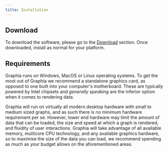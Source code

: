 ```yaml
---
title: Installation
---
```


## Download

To download the software, please go to the [Download]({{site.baseurl}}/download.html) section. Once downloaded, install as normal for your platform.

## Requirements

Graphia runs on Windows, MacOS or Linux operating systems. To get the most out of Graphia we recommend a standalone graphics card, as opposed to one built into your computer's motherboard. These are typically powered by Intel chipsets and _generally speaking_ are the inferior option when it comes to rendering data.

Graphia will run on virtually all modern desktop hardware with small to medium sized graphs, and as such there is no minimum hardware requirement per se. However, lower end hardware may limit the amount of data that can be loaded, the size and speed at which a graph is rendered, and fluidity of user interactions. Graphia will take advantage of all available memory, multicore CPU technology, and any available graphics hardware, so to maximise the size of the data you can load, we recommend spending as much as your budget allows on the aforementioned areas.
